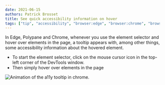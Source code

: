 ```yaml
---
date: 2021-06-15
authors: Patrick Brosset
title: See quick accessibility information on hover
tags: ["tip", "accessibility", "browser:edge", "browser:chrome", "browser:polypane"]
---
```

In Edge, Polypane and Chrome, whenever you use the element selector and hover over elements in the page, a tooltip appears with, among other things, some accessibility information about the hovered element.

* To start the element selector, click on the mouse cursor icon in the top-left corner of the DevTools window.
* Then simply hover over elements in the page

![Animation of the a11y tooltip in chrome.](../../assets/img/see-quick-a11y-info-on-hover.gif)
